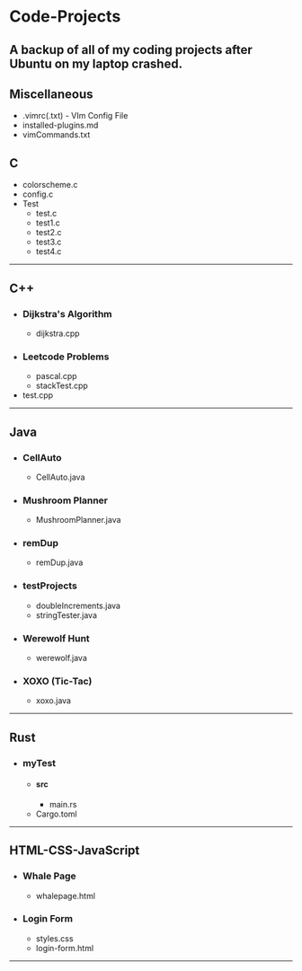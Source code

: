 # Code-Projects
A backup of all of my coding projects after Ubuntu on my laptop crashed.
---
## Miscellaneous
- .vimrc(.txt) - VIm Config File
- installed-plugins.md
- vimCommands.txt
## C
- colorscheme.c
- config.c
- Test
  - test.c
  - test1.c
  - test2.c
  - test3.c
  - test4.c
---
## C++
- ### Dijkstra's Algorithm
  - dijkstra.cpp
- ### Leetcode Problems
  - pascal.cpp
  - stackTest.cpp
- test.cpp
---
## Java
- ### CellAuto
  - CellAuto.java
- ### Mushroom Planner
  - MushroomPlanner.java
- ### remDup
  - remDup.java
- ### testProjects
  - doubleIncrements.java
  - stringTester.java
- ### Werewolf Hunt
  - werewolf.java
- ### XOXO (Tic-Tac)
  - xoxo.java
---
## Rust
- ### myTest
  - #### src
    - main.rs
  - Cargo.toml
---
## HTML-CSS-JavaScript
- ### Whale Page
  - whalepage.html
- ### Login Form
  - styles.css
  - login-form.html
---
